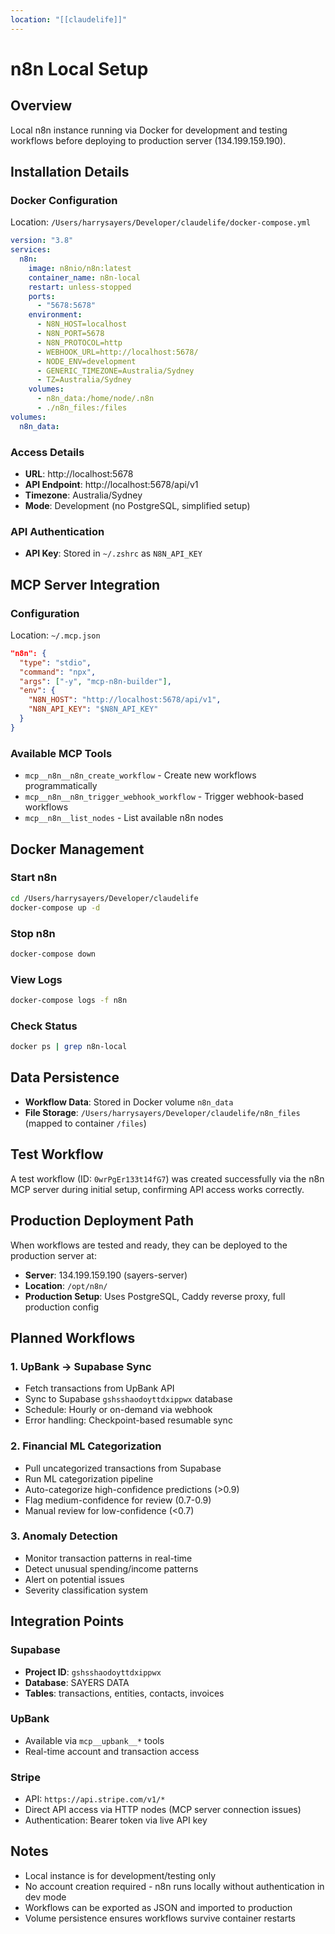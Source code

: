 ```yaml
---
location: "[[claudelife]]"
---
```

# n8n Local Setup

## Overview
Local n8n instance running via Docker for development and testing workflows before deploying to production server (134.199.159.190).

## Installation Details

### Docker Configuration
Location: `/Users/harrysayers/Developer/claudelife/docker-compose.yml`

```yaml
version: "3.8"
services:
  n8n:
    image: n8nio/n8n:latest
    container_name: n8n-local
    restart: unless-stopped
    ports:
      - "5678:5678"
    environment:
      - N8N_HOST=localhost
      - N8N_PORT=5678
      - N8N_PROTOCOL=http
      - WEBHOOK_URL=http://localhost:5678/
      - NODE_ENV=development
      - GENERIC_TIMEZONE=Australia/Sydney
      - TZ=Australia/Sydney
    volumes:
      - n8n_data:/home/node/.n8n
      - ./n8n_files:/files
volumes:
  n8n_data:
```

### Access Details
- **URL**: http://localhost:5678
- **API Endpoint**: http://localhost:5678/api/v1
- **Timezone**: Australia/Sydney
- **Mode**: Development (no PostgreSQL, simplified setup)

### API Authentication
- **API Key**: Stored in `~/.zshrc` as `N8N_API_KEY`

## MCP Server Integration

### Configuration
Location: `~/.mcp.json`

```json
"n8n": {
  "type": "stdio",
  "command": "npx",
  "args": ["-y", "mcp-n8n-builder"],
  "env": {
    "N8N_HOST": "http://localhost:5678/api/v1",
    "N8N_API_KEY": "$N8N_API_KEY"
  }
}
```

### Available MCP Tools
- `mcp__n8n__n8n_create_workflow` - Create new workflows programmatically
- `mcp__n8n__n8n_trigger_webhook_workflow` - Trigger webhook-based workflows
- `mcp__n8n__list_nodes` - List available n8n nodes

## Docker Management

### Start n8n
```bash
cd /Users/harrysayers/Developer/claudelife
docker-compose up -d
```

### Stop n8n
```bash
docker-compose down
```

### View Logs
```bash
docker-compose logs -f n8n
```

### Check Status
```bash
docker ps | grep n8n-local
```

## Data Persistence
- **Workflow Data**: Stored in Docker volume `n8n_data`
- **File Storage**: `/Users/harrysayers/Developer/claudelife/n8n_files` (mapped to container `/files`)

## Test Workflow
A test workflow (ID: `0wrPgEr133t14fG7`) was created successfully via the n8n MCP server during initial setup, confirming API access works correctly.

## Production Deployment Path
When workflows are tested and ready, they can be deployed to the production server at:
- **Server**: 134.199.159.190 (sayers-server)
- **Location**: `/opt/n8n/`
- **Production Setup**: Uses PostgreSQL, Caddy reverse proxy, full production config

## Planned Workflows

### 1. UpBank → Supabase Sync
- Fetch transactions from UpBank API
- Sync to Supabase `gshsshaodoyttdxippwx` database
- Schedule: Hourly or on-demand via webhook
- Error handling: Checkpoint-based resumable sync

### 2. Financial ML Categorization
- Pull uncategorized transactions from Supabase
- Run ML categorization pipeline
- Auto-categorize high-confidence predictions (>0.9)
- Flag medium-confidence for review (0.7-0.9)
- Manual review for low-confidence (<0.7)

### 3. Anomaly Detection
- Monitor transaction patterns in real-time
- Detect unusual spending/income patterns
- Alert on potential issues
- Severity classification system

## Integration Points

### Supabase
- **Project ID**: `gshsshaodoyttdxippwx`
- **Database**: SAYERS DATA
- **Tables**: transactions, entities, contacts, invoices

### UpBank
- Available via `mcp__upbank__*` tools
- Real-time account and transaction access

### Stripe
- API: `https://api.stripe.com/v1/*`
- Direct API access via HTTP nodes (MCP server connection issues)
- Authentication: Bearer token via live API key

## Notes
- Local instance is for development/testing only
- No account creation required - n8n runs locally without authentication in dev mode
- Workflows can be exported as JSON and imported to production
- Volume persistence ensures workflows survive container restarts
